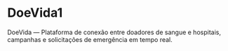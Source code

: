 # DoeVida1
DoeVida — Plataforma de conexão entre doadores de sangue e hospitais, campanhas e solicitações de emergência em tempo real.
